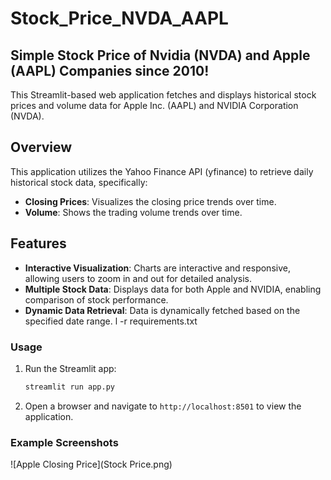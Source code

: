 # Stock_Price_NVDA_AAPL
## Simple Stock Price of Nvidia (NVDA) and Apple (AAPL) Companies since 2010!

This Streamlit-based web application fetches and displays historical stock prices and volume data for Apple Inc. (AAPL) and NVIDIA Corporation (NVDA).

## Overview

This application utilizes the Yahoo Finance API (yfinance) to retrieve daily historical stock data, specifically:
- **Closing Prices**: Visualizes the closing price trends over time.
- **Volume**: Shows the trading volume trends over time.

## Features

- **Interactive Visualization**: Charts are interactive and responsive, allowing users to zoom in and out for detailed analysis.
- **Multiple Stock Data**: Displays data for both Apple and NVIDIA, enabling comparison of stock performance.
- **Dynamic Data Retrieval**: Data is dynamically fetched based on the specified date range.
l -r requirements.txt

### Usage

1. Run the Streamlit app:
   ```bash
   streamlit run app.py
   ```

2. Open a browser and navigate to `http://localhost:8501` to view the application.

### Example Screenshots

![Apple Closing Price](Stock Price.png)
